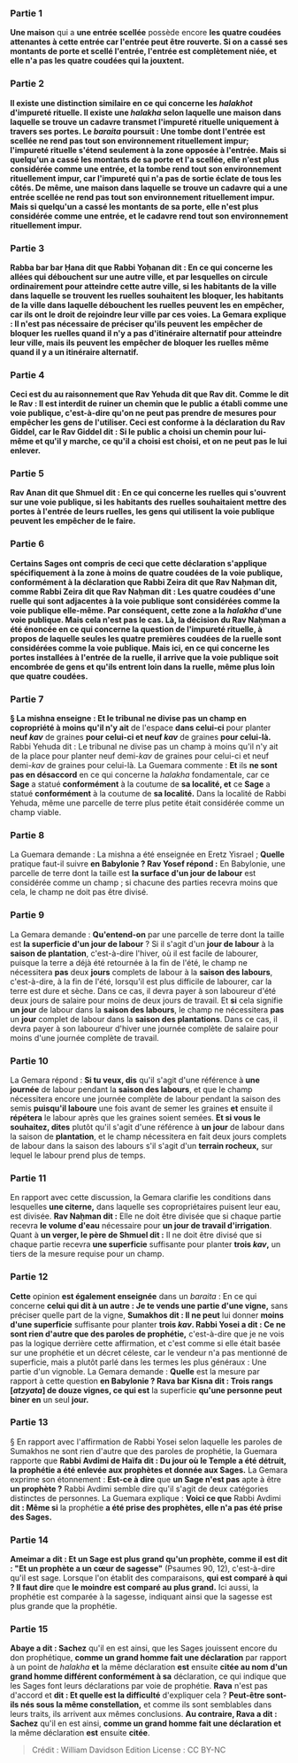 
### Partie 1
<b>Une maison</b> qui a <b>une entrée scellée</b> possède encore <b>les <b>quatre coudées</b> attenantes à cette entrée car l'entrée peut être rouverte. Si <b>on a cassé ses montants de porte</b> et scellé l'entrée, l'entrée est complètement niée, et <b>elle n'a pas</b> les <b>quatre coudées</b> qui la jouxtent.

### Partie 2
Il existe une distinction similaire en ce qui concerne les <i>halakhot</i> d'impureté rituelle. Il existe une <i>halakha</i> selon laquelle une maison dans laquelle se trouve un cadavre transmet l'impureté rituelle uniquement à travers ses portes. Le <i>baraita</i> poursuit : <b>Une tombe dont l'entrée est scellée ne rend pas tout son environnement rituellement impur;</b> l'impureté rituelle s'étend seulement à la zone opposée à l'entrée. Mais si <b>quelqu'un a cassé les montants de sa porte et l'a scellée,</b> elle n'est plus considérée comme une entrée, et la tombe <b>rend tout son environnement rituellement impur,</b> car l'impureté qui n'a pas de sortie éclate de tous les côtés. De même, <b>une maison</b> dans laquelle se trouve un cadavre qui a <b>une entrée scellée</b> <b>ne rend pas tout son environnement rituellement impur.</b> Mais si <b>quelqu'un a cassé les montants de sa porte,</b> elle n'est plus considérée comme une entrée, et le cadavre <b>rend tout son environnement rituellement impur.</b>

### Partie 3
<b>Rabba bar bar Ḥana dit</b> que <b>Rabbi Yoḥanan dit : </b> En ce qui concerne les <b>allées qui débouchent sur une autre ville,</b> et par lesquelles on circule ordinairement pour atteindre cette autre ville, si <b>les habitants de la ville</b> dans laquelle se trouvent les ruelles <b>souhaitent les bloquer</b>, <b>les habitants de la ville</b> dans laquelle débouchent les ruelles <b>peuvent les en empêcher</b>, car ils ont le droit de rejoindre leur ville par ces voies. La Gemara explique : <b>Il n'est pas nécessaire</b> de préciser <b>qu'ils peuvent les empêcher</b> de bloquer les ruelles <b>quand il n'y a pas d'itinéraire alternatif</b> pour atteindre leur ville, <b>mais ils peuvent les empêcher</b> de bloquer les ruelles <b>même quand il y a un itinéraire alternatif.</b>

### Partie 4
Ceci est <b>du au</b> raisonnement que <b>Rav Yehuda</b> dit que <b>Rav dit. Comme le dit le Rav :</b> Il est <b>interdit de ruiner un chemin que le public a établi</b> comme une voie publique, c'est-à-dire qu'on ne peut pas prendre de mesures pour empêcher les gens de l'utiliser. Ceci est conforme à la déclaration <b>du Rav Giddel, car le Rav Giddel dit :</b> Si <b>le public a choisi un chemin pour lui-même</b> et qu'il y marche, <b>ce qu'il a choisi est choisi,</b> et on ne peut pas le lui enlever.

### Partie 5
<b>Rav Anan dit</b> que <b>Shmuel dit :</b> En ce qui concerne les <b>ruelles qui s'ouvrent sur une voie publique,</b> si <b>les habitants des ruelles souhaitaient mettre des portes</b> à l'entrée de leurs ruelles, <b>les gens</b> qui utilisent <b>la voie publique peuvent les empêcher</b> de le faire.

### Partie 6
Certains Sages ont <b>compris de ceci</b> que <b>cette déclaration</b> s'applique spécifiquement à la zone <b>à moins de quatre coudées</b> de la voie publique, <b>conformément</b> à la déclaration <b>que Rabbi Zeira</b> dit que <b>Rav Naḥman dit, comme Rabbi Zeira dit</b> que <b>Rav Naḥman dit : Les quatre coudées</b> d'une ruelle <b>qui sont adjacentes à la voie publique sont considérées comme la voie publique</b> elle-même. Par conséquent, cette zone a la <i>halakha</i> d'une voie publique. <b>Mais</b> cela <b>n'est pas le cas. Là,</b> la décision du Rav Naḥman a été énoncée <b>en ce qui concerne la question de l'impureté rituelle,</b> à propos de laquelle seules les quatre premières coudées de la ruelle sont considérées comme la voie publique. <b>Mais ici,</b> en ce qui concerne les portes installées à l'entrée de la ruelle, <b>il arrive que la voie publique soit encombrée de gens et qu'ils entrent loin</b> dans la ruelle, même plus loin que quatre coudées.

### Partie 7
§ La mishna enseigne : <b>Et</b> le tribunal ne divise <b>pas</b> un champ en copropriété à moins qu'il n'y ait</b> de l'espace <b>dans celui-ci</b> pour planter <b>neuf <i>kav</i></b> de graines <b>pour celui-ci et neuf <i>kav</i></b> de graines <b>pour celui-là.</b> Rabbi Yehuda dit : Le tribunal ne divise pas un champ à moins qu'il n'y ait de la place pour planter neuf demi-<i>kav</i> de graines pour celui-ci et neuf demi-<i>kav</i> de graines pour celui-là. La Guemara commente : <b>Et</b> ils <b>ne sont pas en désaccord</b> en ce qui concerne la <i>halakha</i> fondamentale, car ce <b>Sage</b> a statué <b>conformément</b> à la coutume de <b>sa localité, et</b> ce <b>Sage</b> a statué <b>conformément</b> à la coutume de <b>sa localité.</b> Dans la localité de Rabbi Yehuda, même une parcelle de terre plus petite était considérée comme un champ viable.

### Partie 8
La Guemara demande : La mishna a été enseignée en Eretz Yisrael ; <b>Quelle</b> pratique faut-il suivre <b>en Babylonie ? Rav Yosef répond :</b> En Babylonie, une parcelle de terre dont la taille est <b>la surface d'un jour de labour</b> est considérée comme un champ ; si chacune des parties recevra moins que cela, le champ ne doit pas être divisé.

### Partie 9
La Gemara demande : <b>Qu'entend-on</b> par une parcelle de terre dont la taille est <b>la superficie d'un jour de labour</b> ? Si</b> il s'agit d'un <b>jour de labour</b> à la <b>saison de plantation</b>, c'est-à-dire l'hiver, où il est facile de labourer, puisque la terre a déjà été retournée à la fin de l'été, le champ ne nécessitera <b>pas</b> deux <b>jours</b> complets de labour à la <b>saison des labours</b>, c'est-à-dire, à la fin de l'été, lorsqu'il est plus difficile de labourer, car la terre est dure et sèche. Dans ce cas, il devra payer à son laboureur d'été deux jours de salaire pour moins de deux jours de travail. Et <b>si</b> cela signifie <b>un jour</b> de labour dans la <b>saison des labours</b>, le champ ne nécessitera <b>pas</b> un <b>jour</b> complet de labour dans la <b>saison des plantations</b>. Dans ce cas, il devra payer à son laboureur d'hiver une journée complète de salaire pour moins d'une journée complète de travail.

### Partie 10
La Gemara répond : <b>Si tu veux, dis</b> qu'il s'agit d'une référence à <b>une journée</b> de labour pendant la <b>saison des labours</b>, et que le champ nécessitera encore une journée complète de labour pendant la saison des semis <b>puisqu'il laboure</b> une fois avant de semer les graines <b>et</b> ensuite il <b>répétera</b> le labour après que les graines soient semées. <b>Et si vous le souhaitez, dites</b> plutôt qu'il s'agit d'une référence à <b>un jour</b> de labour dans la saison de <b>plantation</b>, et le champ nécessitera en fait deux jours complets de labour dans la saison des labours s'il s'agit d'un <b>terrain rocheux,</b> sur lequel le labour prend plus de temps.

### Partie 11
En rapport avec cette discussion, la Gemara clarifie les conditions dans lesquelles <b>une citerne,</b> dans laquelle ses copropriétaires puisent leur eau, est divisée. <b>Rav Naḥman dit :</b> Elle ne doit être divisée que si chaque partie recevra <b>le volume d'eau</b> nécessaire pour <b>un jour de travail d'irrigation</b>. Quant à <b>un verger, le père de Shmuel dit :</b> Il ne doit être divisé que si chaque partie recevra <b>une superficie</b> suffisante pour planter <b>trois <i>kav</i>,</b> un tiers de la mesure requise pour un champ.

### Partie 12
<b>Cette</b> opinion <b>est également enseignée</b> dans un <i>baraita</i> : En ce qui concerne <b>celui qui dit à un autre : Je te vends une partie d'une vigne,</b> sans préciser quelle part de la vigne, <b>Sumakhos dit : Il ne peut</b> lui donner <b>moins d'une superficie</b> suffisante pour planter <b>trois <i>kav</i>. Rabbi Yosei a dit : Ce ne sont rien d'autre que des paroles de prophétie,</b> c'est-à-dire que je ne vois pas la logique derrière cette affirmation, et c'est comme si elle était basée sur une prophétie et un décret céleste, car le vendeur n'a pas mentionné de superficie, mais a plutôt parlé dans les termes les plus généraux : Une partie d'un vignoble. La Gemara demande : <b>Quelle</b> est la mesure par rapport à cette question <b>en Babylonie ? Rava bar Kisna dit : Trois rangs [<i>atzyata</i>] de douze vignes, ce qui est</b> la superficie <b>qu'une personne peut biner en</b> un seul <b>jour.</b>

### Partie 13
§ En rapport avec l'affirmation de Rabbi Yosei selon laquelle les paroles de Sumakhos ne sont rien d'autre que des paroles de prophétie, la Guemara rapporte que <b>Rabbi Avdimi de Haïfa dit : Du jour où le Temple a été détruit, la prophétie a été enlevée aux prophètes et donnée aux Sages.</b> La Gemara exprime son étonnement : <b>Est-ce à dire</b> que <b>un Sage n'est pas</b> apte à être <b>un prophète ?</b> Rabbi Avdimi semble dire qu'il s'agit de deux catégories distinctes de personnes. La Guemara explique : <b>Voici ce que</b> Rabbi Avdimi <b>dit : Même si</b> la prophétie <b>a été prise des prophètes, elle n'a pas été prise des Sages.</b>

### Partie 14
<b>Ameimar a dit : Et un Sage est plus grand qu'un prophète, comme il est dit : "Et un prophète a un cœur de sagesse"</b> (Psaumes 90, 12), c'est-à-dire qu'il est sage. Lorsque l'on établit des comparaisons, <b>qui est comparé à qui ? Il faut dire</b> que <b>le moindre est comparé au plus grand.</b> Ici aussi, la prophétie est comparée à la sagesse, indiquant ainsi que la sagesse est plus grande que la prophétie.

### Partie 15
<b>Abaye a dit : Sachez</b> qu'il en est ainsi, que les Sages jouissent encore du don prophétique, <b>comme un grand homme fait une déclaration</b> par rapport à un point de <i>halakha</i> <b>et</b> la même déclaration <b>est</b> ensuite <b>citée au nom d'un grand homme différent conformément à sa</b> déclaration, ce qui indique que les Sages font leurs déclarations par voie de prophétie. <b>Rava</b> n'est pas d'accord et <b>dit : Et quelle est la difficulté</b> d'expliquer cela ? <b>Peut-être sont-ils nés sous la même constellation,</b> et comme ils sont semblables dans leurs traits, ils arrivent aux mêmes conclusions. <b>Au contraire, Rava a dit : Sachez</b> qu'il en est ainsi, <b>comme un grand homme fait une déclaration et</b> la même déclaration <b>est</b> ensuite <b>citée</b>.

>Crédit : William Davidson Edition
>License : CC BY-NC